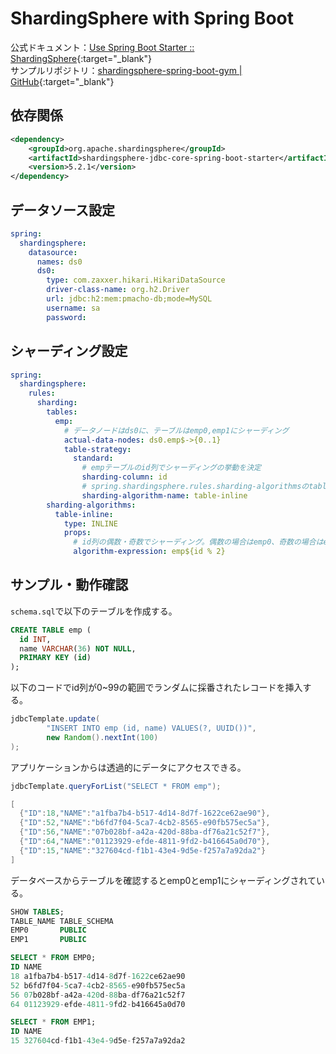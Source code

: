 # ShardingSphere with Spring Boot

公式ドキュメント：[Use Spring Boot Starter :: ShardingSphere](https://shardingsphere.apache.org/document/5.0.0/en/user-manual/shardingsphere-jdbc/usage/sharding/spring-boot-starter/){:target="_blank"}  
サンプルリポジトリ：[shardingsphere-spring-boot-gym \| GitHub](https://github.com/hainet50b/shardingsphere-spring-boot-gym){:target="_blank"}

## 依存関係
```xml
<dependency>
    <groupId>org.apache.shardingsphere</groupId>
    <artifactId>shardingsphere-jdbc-core-spring-boot-starter</artifactId>
    <version>5.2.1</version>
</dependency>
```

## データソース設定
```yml
spring:
  shardingsphere:
    datasource:
      names: ds0
      ds0:
        type: com.zaxxer.hikari.HikariDataSource
        driver-class-name: org.h2.Driver
        url: jdbc:h2:mem:pmacho-db;mode=MySQL
        username: sa
        password:
```

## シャーディング設定
```yml
spring:
  shardingsphere:
    rules:
      sharding:
        tables:
          emp:
            # データノードはds0に、テーブルはemp0,emp1にシャーディング
            actual-data-nodes: ds0.emp$->{0..1}
            table-strategy:
              standard:
                # empテーブルのid列でシャーディングの挙動を決定
                sharding-column: id
                # spring.shardingsphere.rules.sharding-algorithmsのtable-inlineルールを参照
                sharding-algorithm-name: table-inline
        sharding-algorithms:
          table-inline:
            type: INLINE
            props:
              # id列の偶数・奇数でシャーディング。偶数の場合はemp0、奇数の場合はemp1
              algorithm-expression: emp${id % 2}
```

## サンプル・動作確認
`schema.sql`で以下のテーブルを作成する。

```sql
CREATE TABLE emp (
  id INT,
  name VARCHAR(36) NOT NULL,
  PRIMARY KEY (id)
);
```

以下のコードでid列が0~99の範囲でランダムに採番されたレコードを挿入する。

```java
jdbcTemplate.update(
        "INSERT INTO emp (id, name) VALUES(?, UUID())",
        new Random().nextInt(100)
);
```

アプリケーションからは透過的にデータにアクセスできる。

```java
jdbcTemplate.queryForList("SELECT * FROM emp");

[
  {"ID":18,"NAME":"a1fba7b4-b517-4d14-8d7f-1622ce62ae90"},
  {"ID":52,"NAME":"b6fd7f04-5ca7-4cb2-8565-e90fb575ec5a"},
  {"ID":56,"NAME":"07b028bf-a42a-420d-88ba-df76a21c52f7"},
  {"ID":64,"NAME":"01123929-efde-4811-9fd2-b416645a0d70"},
  {"ID":15,"NAME":"327604cd-f1b1-43e4-9d5e-f257a7a92da2"}
]
```

データベースからテーブルを確認するとemp0とemp1にシャーディングされている。

```sql
SHOW TABLES;
TABLE_NAME TABLE_SCHEMA
EMP0       PUBLIC
EMP1       PUBLIC

SELECT * FROM EMP0;
ID NAME
18 a1fba7b4-b517-4d14-8d7f-1622ce62ae90
52 b6fd7f04-5ca7-4cb2-8565-e90fb575ec5a
56 07b028bf-a42a-420d-88ba-df76a21c52f7
64 01123929-efde-4811-9fd2-b416645a0d70

SELECT * FROM EMP1;
ID NAME
15 327604cd-f1b1-43e4-9d5e-f257a7a92da2
```
